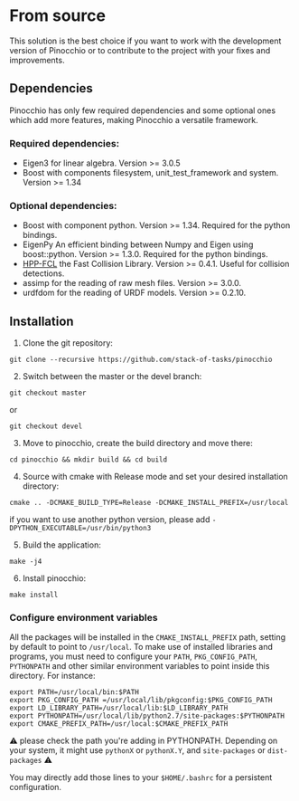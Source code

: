 # From source

This solution is the best choice if you want to work with the development version of Pinocchio or to contribute to the project with your fixes and improvements.

## Dependencies

Pinocchio has only few required dependencies and some optional ones which add more features, making Pinocchio a versatile framework.

### Required dependencies:

- Eigen3 for linear algebra. Version >= 3.0.5
- Boost with components filesystem, unit_test_framework and system. Version >= 1.34

### Optional dependencies:

- Boost with component python. Version >= 1.34. Required for the python bindings.
- EigenPy An efficient binding between Numpy and Eigen using boost::python. Version >= 1.3.0. Required for the python bindings.
- [HPP-FCL](https://github.com/humanoid-path-planner/hpp-fcl) the Fast Collision Library. Version >= 0.4.1. Useful for collision detections.
- assimp for the reading of raw mesh files. Version >= 3.0.0.
- urdfdom for the reading of URDF models. Version >= 0.2.10.

## Installation

1. Clone the git repository:

```
git clone --recursive https://github.com/stack-of-tasks/pinocchio
```

2. Switch between the master or the devel branch:

```
git checkout master
```

or

```
git checkout devel
```

3. Move to pinocchio, create the build directory and move there:

```
cd pinocchio && mkdir build && cd build
```

4. Source with cmake with Release mode and set your desired installation directory:

```
cmake .. -DCMAKE_BUILD_TYPE=Release -DCMAKE_INSTALL_PREFIX=/usr/local
```

if you want to use another python version, please add `-DPYTHON_EXECUTABLE=/usr/bin/python3`

5. Build the application:

```
make -j4
```

6. Install pinocchio:

```
make install
```

### Configure environment variables

All the packages will be installed in the `CMAKE_INSTALL_PREFIX` path, setting by default to point to `/usr/local`. To make use of installed libraries and programs, you must need to configure your `PATH`, `PKG_CONFIG_PATH`, `PYTHONPATH` and other similar environment variables to point inside this directory. For instance:

```
export PATH=/usr/local/bin:$PATH
export PKG_CONFIG_PATH =/usr/local/lib/pkgconfig:$PKG_CONFIG_PATH
export LD_LIBRARY_PATH=/usr/local/lib:$LD_LIBRARY_PATH
export PYTHONPATH=/usr/local/lib/python2.7/site-packages:$PYTHONPATH
export CMAKE_PREFIX_PATH=/usr/local:$CMAKE_PREFIX_PATH
```

:warning: please check the path you're adding in PYTHONPATH. Depending on your system, it might use `pythonX` or
`pythonX.Y`, and `site-packages` or `dist-packages` :warning:

You may directly add those lines to your `$HOME/.bashrc` for a persistent configuration.
